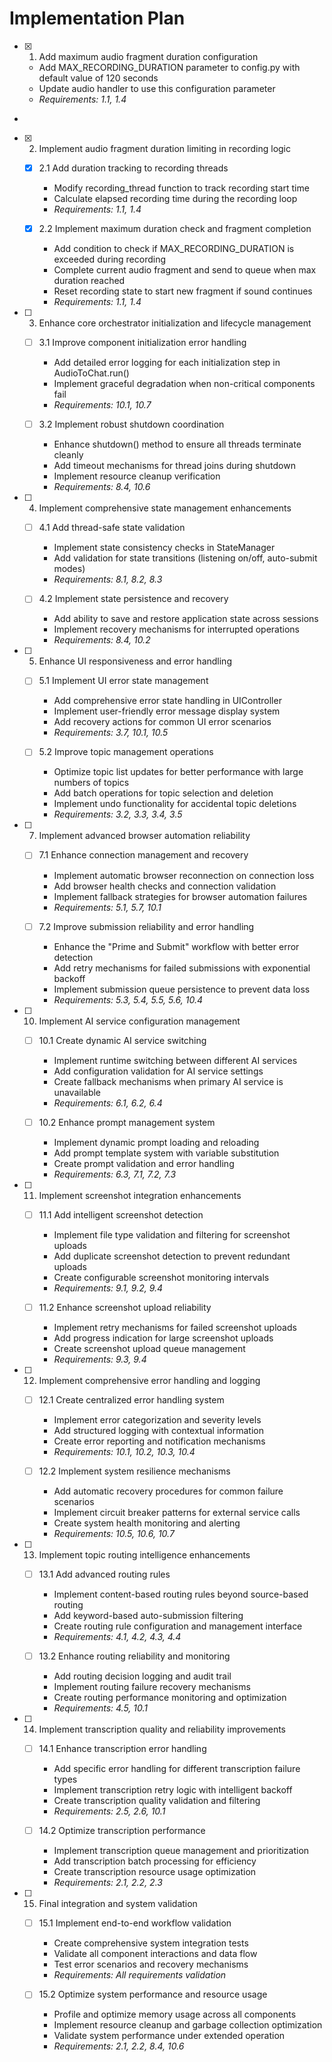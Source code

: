 # Implementation Plan

- [x] 1. Add maximum audio fragment duration configuration
  - Add MAX_RECORDING_DURATION parameter to config.py with default value of 120 seconds
  - Update audio handler to use this configuration parameter
  - _Requirements: 1.1, 1.4_
-

- [x] 2. Implement audio fragment duration limiting in recording logic
  - [x] 2.1 Add duration tracking to recording threads
    - Modify recording_thread function to track recording start time
    - Calculate elapsed recording time during the recording loop
    - _Requirements: 1.1, 1.4_

  - [x] 2.2 Implement maximum duration check and fragment completion
    - Add condition to check if MAX_RECORDING_DURATION is exceeded during recording
    - Complete current audio fragment and send to queue when max duration reached
    - Reset recording state to start new fragment if sound continues
    - _Requirements: 1.1, 1.4_

- [ ] 3. Enhance core orchestrator initialization and lifecycle management
  - [ ] 3.1 Improve component initialization error handling
    - Add detailed error logging for each initialization step in AudioToChat.run()
    - Implement graceful degradation when non-critical components fail
    - _Requirements: 10.1, 10.7_

  - [ ] 3.2 Implement robust shutdown coordination
    - Enhance shutdown() method to ensure all threads terminate cleanly
    - Add timeout mechanisms for thread joins during shutdown
    - Implement resource cleanup verification
    - _Requirements: 8.4, 10.6_

- [ ] 4. Implement comprehensive state management enhancements
  - [ ] 4.1 Add thread-safe state validation
    - Implement state consistency checks in StateManager
    - Add validation for state transitions (listening on/off, auto-submit modes)
    - _Requirements: 8.1, 8.2, 8.3_

  - [ ] 4.2 Implement state persistence and recovery
    - Add ability to save and restore application state across sessions
    - Implement recovery mechanisms for interrupted operations
    - _Requirements: 8.4, 10.2_

- [ ] 5. Enhance UI responsiveness and error handling
  - [ ] 5.1 Implement UI error state management
    - Add comprehensive error state handling in UIController
    - Implement user-friendly error message display system
    - Add recovery actions for common UI error scenarios
    - _Requirements: 3.7, 10.1, 10.5_

  - [ ] 5.2 Improve topic management operations
    - Optimize topic list updates for better performance with large numbers of topics
    - Add batch operations for topic selection and deletion
    - Implement undo functionality for accidental topic deletions
    - _Requirements: 3.2, 3.3, 3.4, 3.5_

- [ ] 7. Implement advanced browser automation reliability
  - [ ] 7.1 Enhance connection management and recovery
    - Implement automatic browser reconnection on connection loss
    - Add browser health checks and connection validation
    - Implement fallback strategies for browser automation failures
    - _Requirements: 5.1, 5.7, 10.1_

  - [ ] 7.2 Improve submission reliability and error handling
    - Enhance the "Prime and Submit" workflow with better error detection
    - Add retry mechanisms for failed submissions with exponential backoff
    - Implement submission queue persistence to prevent data loss
    - _Requirements: 5.3, 5.4, 5.5, 5.6, 10.4_

- [ ] 10. Implement AI service configuration management
  - [ ] 10.1 Create dynamic AI service switching
    - Implement runtime switching between different AI services
    - Add configuration validation for AI service settings
    - Create fallback mechanisms when primary AI service is unavailable
    - _Requirements: 6.1, 6.2, 6.4_

  - [ ] 10.2 Enhance prompt management system
    - Implement dynamic prompt loading and reloading
    - Add prompt template system with variable substitution
    - Create prompt validation and error handling
    - _Requirements: 6.3, 7.1, 7.2, 7.3_

- [ ] 11. Implement screenshot integration enhancements
  - [ ] 11.1 Add intelligent screenshot detection
    - Implement file type validation and filtering for screenshot uploads
    - Add duplicate screenshot detection to prevent redundant uploads
    - Create configurable screenshot monitoring intervals
    - _Requirements: 9.1, 9.2, 9.4_

  - [ ] 11.2 Enhance screenshot upload reliability
    - Implement retry mechanisms for failed screenshot uploads
    - Add progress indication for large screenshot uploads
    - Create screenshot upload queue management
    - _Requirements: 9.3, 9.4_

- [ ] 12. Implement comprehensive error handling and logging
  - [ ] 12.1 Create centralized error handling system
    - Implement error categorization and severity levels
    - Add structured logging with contextual information
    - Create error reporting and notification mechanisms
    - _Requirements: 10.1, 10.2, 10.3, 10.4_

  - [ ] 12.2 Implement system resilience mechanisms
    - Add automatic recovery procedures for common failure scenarios
    - Implement circuit breaker patterns for external service calls
    - Create system health monitoring and alerting
    - _Requirements: 10.5, 10.6, 10.7_

- [ ] 13. Implement topic routing intelligence enhancements
  - [ ] 13.1 Add advanced routing rules
    - Implement content-based routing rules beyond source-based routing
    - Add keyword-based auto-submission filtering
    - Create routing rule configuration and management interface
    - _Requirements: 4.1, 4.2, 4.3, 4.4_

  - [ ] 13.2 Enhance routing reliability and monitoring
    - Add routing decision logging and audit trail
    - Implement routing failure recovery mechanisms
    - Create routing performance monitoring and optimization
    - _Requirements: 4.5, 10.1_

- [ ] 14. Implement transcription quality and reliability improvements
  - [ ] 14.1 Enhance transcription error handling
    - Add specific error handling for different transcription failure types
    - Implement transcription retry logic with intelligent backoff
    - Create transcription quality validation and filtering
    - _Requirements: 2.5, 2.6, 10.1_

  - [ ] 14.2 Optimize transcription performance
    - Implement transcription queue management and prioritization
    - Add transcription batch processing for efficiency
    - Create transcription resource usage optimization
    - _Requirements: 2.1, 2.2, 2.3_

- [ ] 15. Final integration and system validation
  - [ ] 15.1 Implement end-to-end workflow validation
    - Create comprehensive system integration tests
    - Validate all component interactions and data flow
    - Test error scenarios and recovery mechanisms
    - _Requirements: All requirements validation_

  - [ ] 15.2 Optimize system performance and resource usage
    - Profile and optimize memory usage across all components
    - Implement resource cleanup and garbage collection optimization
    - Validate system performance under extended operation
    - _Requirements: 2.1, 2.2, 8.4, 10.6_